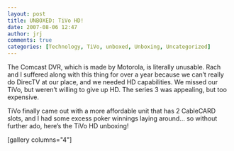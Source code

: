 ```yaml
---
layout: post
title: UNBOXED: TiVo HD!
date: 2007-08-06 12:47
author: jrj
comments: true
categories: [Technology, TiVo, unboxed, Unboxing, Uncategorized]
---
```

<div style="text-align: center"></div>
The Comcast DVR, which is made by Motorola, is literally unusable. Rach and I suffered along with this thing for over a year because we can’t really do DirecTV at our place, and we needed HD capabilities. We missed our TiVo, but weren’t willing to give up HD. The series 3 was appealing, but too expensive.

TiVo finally came out with a more affordable unit that has 2 CableCARD slots, and I had some excess poker winnings laying around... so without further ado, here’s the TiVo HD unboxing!

[gallery columns="4"]
